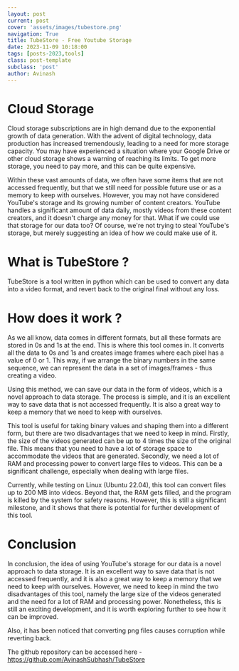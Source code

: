 ```yaml
---
layout: post
current: post
cover: 'assets/images/tubestore.png'
navigation: True
title: TubeStore - Free Youtube Storage
date: 2023-11-09 10:18:00
tags: [posts-2023,tools]
class: post-template
subclass: 'post'
author: Avinash
---
```


# Cloud Storage
Cloud storage subscriptions are in high demand due to the exponential growth of data generation. With the advent of digital technology, data production has increased tremendously, leading to a need for more storage capacity. You may have experienced a situation where your Google Drive or other cloud storage shows a warning of reaching its limits. To get more storage, you need to pay more, and this can be quite expensive.

Within these vast amounts of data, we often have some items that are not accessed frequently, but that we still need for possible future use or as a memory to keep with ourselves. However, you may not have considered YouTube's storage and its growing number of content creators. YouTube handles a significant amount of data daily, mostly videos from these content creators, and it doesn't charge any money for that. What if we could use that storage for our data too? Of course, we're not trying to steal YouTube's storage, but merely suggesting an idea of how we could make use of it.

# What is TubeStore ?
TubeStore is a tool written in python which can be used to convert any data into a video format, and revert back to the original final without any loss.

# How does it work ?
As we all know, data comes in different formats, but all these formats are stored in 0s and 1s at the end. This is where this tool comes in. It converts all the data to 0s and 1s and creates image frames where each pixel has a value of 0 or 1. This way, if we arrange the binary numbers in the same sequence, we can represent the data in a set of images/frames - thus creating a video.

Using this method, we can save our data in the form of videos, which is a novel approach to data storage. The process is simple, and it is an excellent way to save data that is not accessed frequently. It is also a great way to keep a memory that we need to keep with ourselves.

This tool is useful for taking binary values and shaping them into a different form, but there are two disadvantages that we need to keep in mind. Firstly, the size of the videos generated can be up to 4 times the size of the original file. This means that you need to have a lot of storage space to accommodate the videos that are generated. Secondly, we need a lot of RAM and processing power to convert large files to videos. This can be a significant challenge, especially when dealing with large files.

Currently, while testing on Linux (Ubuntu 22.04), this tool can convert files up to 200 MB into videos. Beyond that, the RAM gets filled, and the program is killed by the system for safety reasons. However, this is still a significant milestone, and it shows that there is potential for further development of this tool.

# Conclusion
In conclusion, the idea of using YouTube's storage for our data is a novel approach to data storage. It is an excellent way to save data that is not accessed frequently, and it is also a great way to keep a memory that we need to keep with ourselves. However, we need to keep in mind the two disadvantages of this tool, namely the large size of the videos generated and the need for a lot of RAM and processing power. Nonetheless, this is still an exciting development, and it is worth exploring further to see how it can be improved.

Also, it has been noticed that converting png files causes corruption while reverting back.

The github repository can be accessed here - https://github.com/AvinashSubhash/TubeStore